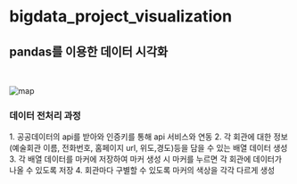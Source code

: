 # bigdata_project_visualization
<h2>pandas를 이용한 데이터 시각화</h2>
<br>

![map](https://github.com/HANYONUJUN/bigdata_project_visualization/assets/104452243/3ef31580-1655-4d55-a7b4-618a07aeef61)

<h3>데이터 전처리 과정</h3>
1. 공공데이터의 api를 받아와 인증키를 통해 api 서비스와 연동
2. 각 회관에 대한 정보(예술회관 이름, 전화번호, 홈페이지 url, 위도,경도)등을 담을 수 있는 배열 데이터 생성
3. 각 배열 데이터를 마커에 저장하여 마커 생성 시 마커를 누르면 각 회관에 데이터가 나올 수 있도록 저장
4. 회관마다 구별할 수 있도록 마커의 색상을 각각 다르게 생성
